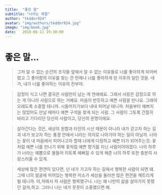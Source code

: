 ```yaml
---
title:  "좋은 말"
subtitle: "너라는 계절"
author: "tkddnr924"
avatar: "img/authors/tkddnr924.jpg"
image: "img/book.jpg"
date:   2018-06-11 19:30:00
---
```


# 좋은 말...

> 그저 알 수 없는 순간의 조각들 앞에서 알 수 없는 이유들로 너를 좋아하게 되어버렸고 그 좋아함의 이유를 찾는 건 언제나 너를 좋아하게 된 이후의 일인 것을.
네가, 내가 너를 좋아하는 이유의 전부야.

> 감정이 식고 나면 결국은 사람만이 남는 게 연애에요. 그래서 사랑은 감정으로 하는 게 아니라 사람으로 하는 거예요.
마음이 반듯하고 예쁜 사람을 만나요. 
그래야 오래도록 소중할 테니까. 
시들어지기보다 내내 피어날 테니까.
처음부터 예쁘지는 않았어도 만날 때마다 예쁜 구석을 찾게 되는 사람.
그 사람이 그토록 간절히 바라고 기다리던 당신의 사람이고, 당신의 운명이에요.

> 살아간다는 것은, 세상의 원함과 타인의 시선 때문이 아니라 내가 걷고자 하는 길과 내가 보고자 하는 풍경 안에서 나라는 의지로 나아가야 하는 일이 아닐까.
너라는 꽃이 내 마음에서 피어나고자 할때 너에게 다정하고 예쁜 터가 되어주는것.
꽃처럼 예쁜 너를 만나기 위해 꽃처럼 예쁜 향기를 지닌 사람이어야겠다.
나의 하루가 너라는 예쁨으로 물들어 이토록 예뻐질 수 있게 해준 너의 하루 또한 충분히 사랑스러울 수 있게.

> 세상에 많은 편견이 있다면, 넌 네가 가고자 하는 길에서 행복한 사람이 되면 돼. 그때 너의 얼굴에 피어있는 행복한 미소가 세상을 둘러싼 많은 편견을 깨트리게 될 테니까. 아,저래서 저 사람은 행복했구나. 나는 왜 나만의 삶을 살아가지 못했던 걸까,하고. 그러니 나는 네가 꿋꿋이 소중했으면 해.
